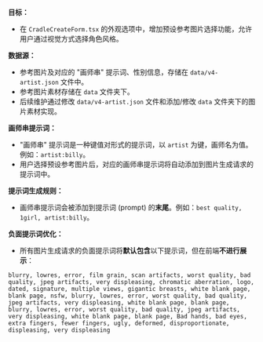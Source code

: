 **目标：**

*   在 `CradleCreateForm.tsx` 的外观选项中，增加预设参考图片选择功能，允许用户通过视觉方式选择角色风格。

**数据源：**

*   参考图片及对应的 "画师串" 提示词、性别信息，存储在 `data/v4-artist.json` 文件中。
*   参考图片素材存储在 `data` 文件夹下。
*   后续维护通过修改 `data/v4-artist.json` 文件和添加/修改 `data` 文件夹下的图片素材实现。

**画师串提示词：**

*   "画师串" 提示词是一种键值对形式的提示词，以 `artist` 为键，画师名为值。例如：`artist:billy`。
*   用户选择预设参考图片后，对应的画师串提示词将自动添加到图片生成请求的提示词中。

**提示词生成规则：**

*   画师串提示词会被添加到提示词 (prompt) 的**末尾**。例如：`best quality, 1girl, artist:billy`。

**负面提示词优化：**

*   所有图片生成请求的负面提示词将**默认包含**以下提示词，但在前端**不进行展示**：

```
blurry, lowres, error, film grain, scan artifacts, worst quality, bad quality, jpeg artifacts, very displeasing, chromatic aberration, logo, dated, signature, multiple views, gigantic breasts, white blank page, blank page, nsfw, blurry, lowres, error, worst quality, bad quality, jpeg artifacts, very displeasing, white blank page, blank page, blurry, lowres, error, worst quality, bad quality, jpeg artifacts, very displeasing, white blank page, blank page, Bad hands, bad eyes, extra fingers, fewer fingers, ugly, deformed, disproportionate, displeasing, very displeasing
```